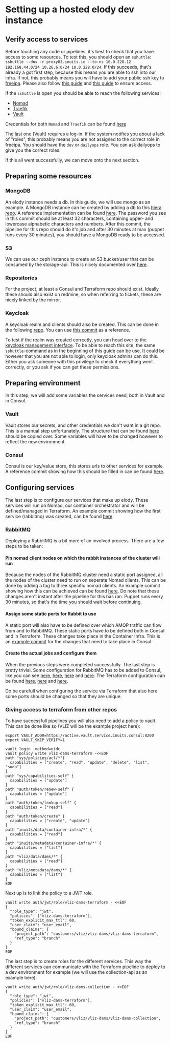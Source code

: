 # Setting up a hosted elody dev instance

## Verify access to services

Before touching any code or pipelines, it's best to check that you have access to some resources.
To test this, you should open an `sshuttle`: `sshuttle --dns -r proxy03.inuits.io --to-ns 10.0.228.12 192.168.44.0/24 10.26.6.0/24 10.0.228.0/24`.
If this succeeds, that's already a got first step, because this means you are able to ssh into our infra.
If not, this probably means you will have to add your public ssh key to [freeipa](https://freeipa01.inuits.eu/ipa/ui/).
Please also follow [this guide](https://docs.inuits.io/procedures/ssh/ssh) and [this guide](https://docs.inuits.io/procedures/ssh/ssh_config/) to ensure access.

If the `sshuttle` is open you should be able to reach the following services:
* [Nomad](http://nomad.local.service.inuits.consul/ui/jobs?namespace=*)
* [Traefik](http://traefik-external.local.service.inuits.consul/dashboard/#/)
* [Vault](http://vault.local.service.inuits.consul/ui)

Credentials for both `Nomad` and `Traefik` can be found [here](http://vault.local.service.inuits.consul/ui/vault/secrets/inuits/show/container-infra/infra-nomad-jobs/ingress-internal/basic-auth)

The last one (Vault) requires a log-in. If the system notifies you about a lack of "roles", this probably means you are not assigned to the correct role in freeipa.
You should have the `dev` or `dailyops` role. You can ask dailyops to give you the correct roles.

If this all went successfully, we can move onto the next section.

## Preparing some resources

### MongoDB

An elody instance needs a db. In this guide, we will use mongo as an example.
A MongoDB instance can be created by adding a db to this [hiera repo](https://redmine.inuits.eu/projects/db-cluster/repository/db-cluster-hiera).
A reference implementation can be found [here](https://redmine.inuits.eu/projects/db-cluster/repository/db-cluster-hiera/revisions/8d77b6448a02c65aaa2eb5b3a775489ba7bd9e5a/diff).
The password you see in this commit should be at least 32 characters, containing upper- and lowercase alphabetic characters and numbers.
After this commit, the pipeline for this repo should do it's job and after 30 minutes at max (puppet runs every 30 minutes), you should have a MongoDB ready to be accessed.

### S3

We can use our ceph instance to create an S3 bucket/user that can be consumed by the storage-api.
This is nicely documented over [here](https://docs.inuits.io/services/ceph/?h=s3#creating-new-user-and-bucket).

### Repositories

For the project, at least a Consul and Terraform repo should exist.
Ideally these should also exist on redmine, so when referring to tickets, these are nicely linked by the mirror.

### Keycloak

A keycloak realm and clients should also be created.
This can be done in the following [repo](https://gitlab.inuits.io/inuits/keycloak/keycloak-puppet/keycloak-puppet-master).
You can use [this commit](https://gitlab.inuits.io/inuits/keycloak/keycloak-puppet/keycloak-puppet-master/-/commit/ea5e00b8c1b1802f87e7fbdfc72aef433bd4d63e) as a reference.

To test if the realm was created correctly, you can head over to the [keycloak management interface](https://keycloak01.keyprod.inuits.eu/admin/master/console).
To be able to reach this site, the same `sshuttle`-command as in the beginning of this guide can be use.
It could be however that you are not able to login, only keycloak admins can do this.
Either you ask someone with this privilege to check if everything went correctly, or you ask if you can get these permissions.

## Preparing environment

In this step, we will add some variables the services need, both in Vault and in Consul.

### Vault

Vault stores our secrets, and other credentials we don't want in a git repo.
This is a manual step unfortunately. The structure that can be found [here](http://vault.local.service.inuits.consul/ui/vault/secrets/digipolis/list/dams-v2/) should be copied over.
Some variables will have to be changed however to reflect the new environment.

### Consul

Consul is our key/value store, this stores urls to other services for example.
A reference commit showing how this should be filled in can be found [here](https://gitlab.inuits.io/customers/digipolis/dams-v2/digipolis-dams-v2-consul/-/commit/83a5fda53c007cb358436beab4702f9a2ce05cae).

## Configuring services

The last step is to configure our services that make up elody.
These services will run on Nomad, our container orchestrator and will be defined/managed in Terraform.
An example commit showing how the first service (rabbitmq) was created, can be found [here](https://gitlab.inuits.io/customers/digipolis/dams-v2/digipolis-dams-v2-terraform/-/commit/e3f80e55872beb2f6594f117ab5e48a12e45abd2).

### RabbitMQ

Deploying a RabbitMQ is a bit more of an involved process. There are a few steps to be taken:

#### Pin nomad client nodes on which the rabbit instances of the cluster will run

Because the nodes of the RabbitMQ cluster need a static port assigned, all the
nodes of the cluster need to run on seperate Nomad clients. This can be done by
adding a tag to three specific nomad clients. An example commit showing how this
can be achieved can be found [here](https://redmine.inuits.eu/projects/inuits-puppet-infra/repository/inuits-hiera-nomad/revisions/1b8bdcab8ffc015643853dc75682b661247d2200).
Do note that these changes aren't instant after the pipeline for this has ran.
Puppet runs every 30 minutes, so that's the time you should wait before continuing.

#### Assign some static ports for Rabbit to use

A static port will also have to be defined over which AMQP traffic can flow from
and to RabbitMQ. These static ports have to be defined both in Consul and in
Terraform. These changes take place in the Container Infra. This is an
[example commit](https://gitlab.inuits.io/inuits/container-infra/infra-nomad-consul/-/commit/0bb7fc63970c1d2a694e5c8d7f25f1a9c8431667)
for the changes that need to take place in Consul.

#### Create the actual jobs and configure them

When the previous steps were completed successfully. The last step is pretty
trivial. Some configuration for RabbitMQ has to be added to Consul, like you can
see [here](https://gitlab.inuits.io/customers/vliz/vliz-dams/vliz-dams-consul/-/blob/master/common/rabbitmq?ref_type=heads),
[here](https://gitlab.inuits.io/customers/vliz/vliz-dams/vliz-dams-consul/-/blob/master/common/common?ref_type=heads),
[here](https://gitlab.inuits.io/customers/vliz/vliz-dams/vliz-dams-consul/-/blob/master/dev/common?ref_type=heads)
and [here](https://gitlab.inuits.io/customers/vliz/vliz-dams/vliz-dams-consul/-/blob/master/dev/rabbitmq?ref_type=heads).
The Terraform configuration can be found [here](https://gitlab.inuits.io/customers/vliz/vliz-dams/vliz-dams-terraform/-/tree/master/modules/rabbitmq?ref_type=heads),
[here](https://gitlab.inuits.io/customers/vliz/vliz-dams/vliz-dams-terraform/-/blob/master/main.tf?ref_type=heads#L33)
and [here](https://gitlab.inuits.io/customers/vliz/vliz-dams/vliz-dams-terraform/-/blob/master/job.variables.tf?ref_type=heads#L23).

Do be carefull when configuring the service via Terraform that also here some
ports should be changed so that they are unique.

### Giving access to terraform from other repos

To have successfull pipelines you will also need to add a policy to vault.
This can be done like so (VLIZ will be the example project here):

```
export VAULT_ADDR=https://active.vault.service.inuits.consul:8200
export VAULT_SKIP_VERIFY=1

vault login -method=oidc
vault policy write vliz-dams-terraform -<<EOF
path "sys/policies/acl/*"{
  capabilities = ["create", "read", "update", "delete", "list", "sudo"]
}
path "sys/capabilities-self" {
  capabilities = ["update"]
}
path "auth/token/renew-self" {
  capabilities = ["update"]
}
path "auth/token/lookup-self" {
  capabilities = ["read"]
}
path "auth/token/create" {
  capabilities = ["create", "update"]
}
path "inuits/data/container-infra/*" {
  capabilities = ["read"]
}
path "inuits/metadata/container-infra/*" {
  capabilities = ["list"]
}
path "vliz/data/dams/*" {
  capabilities = ["read"]
}
path "vliz/metadata/dams/*" {
  capabilities = ["list"]
}
EOF
```

Next up is to link the policy to a JWT role.
```
vault write auth/jwt/role/vliz-dams-terraform - <<EOF
{
  "role_type": "jwt",
  "policies": ["vliz-dams-terraform"],
  "token_explicit_max_ttl": 60,
  "user_claim": "user_email",
  "bound_claims": {
    "project_path": "customers/vliz/vliz-dams/vliz-dams-terraform",
    "ref_type": "branch"
  }
}
EOF
```

The last step is to create roles for the different services. This way the
different services can communicate with the Terraform pipeline to deploy to
a dev environment for example (we will use the collection-api as an example here):
```
vault write auth/jwt/role/vliz-dams-collection - <<EOF
{
  "role_type": "jwt",
  "policies": ["vliz-dams-terraform"],
  "token_explicit_max_ttl": 60,
  "user_claim": "user_email",
  "bound_claims": {
    "project_path": "customers/vliz/vliz-dams/vliz-dams-collection",
    "ref_type": "branch"
  }
}
EOF
```
